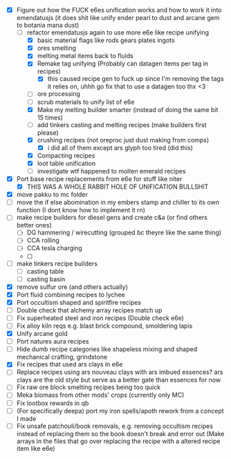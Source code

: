 - [x] Figure out how the FUCK e6es unification works and how to work it into emendatusjs (it does shit like unify ender pearl to dust and arcane gem to botania mana dust)
	- [ ] refactor emendatusjs again to use more e6e like recipe unifying
		- [x] basic material flags like rods gears plates ingots
		- [x] ores smelting
		- [x] melting metal items back to fluids
		- [x] Remake tag unifying (Probably can datagen items per tag in recipes)
			- [x] this caused recipe gen to fuck up since I'm removing the tags it relies on, uhhh go fix that to use a datagen too thx <3
		- [ ] ore processing
		- [ ] scrub materials to unify list of e6e 
		- [x] Make my melting builder smarter (instead of doing the same bit 15 times)
		- [ ] add tinkers casting and melting recipes (make builders first please)
		- [x] crushing recipes (not oreproc just dust making from comps)
			- [x] i did all of them except ars glyph too tired (did this)
		- [x] Compacting recipes
		- [x] loot table unification
		- [ ] investigate wtf happened to molten emerald recipes
- [x] Port base recipe replacements from e6e for stuff like niter 
	- [x] THIS WAS A WHOLE RABBIT HOLE OF UNIFICATION BULLSHIT
- [x] move pakku to mc folder
- [ ] move the if else abomination in my embers stamp and chiller to its own function (I dont know how to implement it rn)
- [ ] make recipe builders for diesel gens and create c&a (or find others better ones)
	- [ ] DG hammering / wirecutting (grouped bc theyre like the same thing)
	- [ ] CCA rolling
	- [ ] CCA tesla charging
	- [ ] 
- [ ] make tinkers recipe builders
	- [ ] casting table
	- [ ] casting basin
- [x] remove sulfur ore (and others actually)
- [x] Port fluid combining recipes to lychee
- [x] Port occultism shaped and spiritfire recipes
- [ ] Double check that alchemy array recipes match up
- [ ] Fix superheated steel and iron recipes (Double check e6e)
- [ ] Fix alloy kiln reqs e.g. blast brick compound, smoldering lapis
- [x] Unify arcane gold
- [ ] Port natures aura recipes
- [ ] Hide dumb recipe categories like shapeless mixing and shaped mechanical crafting, grindstone
- [x] Fix recipes that used ars clays in e6e
- [ ] Replace recipes using ars nouveau clays with ars imbued essences? ars clays are the old style but serve as a better gate than essences for now
- [ ] Fix raw ore block smelting recipes being too quick
- [ ] Meka biomass from other mods' crops (currently only MC)
- [ ] Fix lootbox rewards in qb
- [ ] (For specifically deepa) port my iron spells/apoth rework from a concept I made
- [ ] Fix unsafe patchouli/book removals, e.g. removing occultism recipes instead of replacing them so the book doesn't break and error out (Make arrays in the files that go over replacing the recipe with a altered recipe item like e6e)